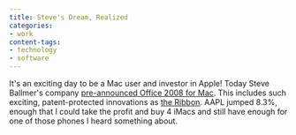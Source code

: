 ```yaml
---
title: Steve's Dream, Realized
categories:
- work
content-tags:
- technology
- software
---
```


It's an exciting day to be a Mac user and investor in Apple!  Today Steve Ballmer's company [pre-announced Office 2008 for Mac][1].  This includes such exciting, patent-protected innovations as [the Ribbon][2].  AAPL jumped 8.3%, enough that I could take the profit and buy 4 iMacs and still have enough for one of those phones I heard something about.

   [1]: http://www.microsoft.com/presspass/press/2007/jan07/01-09MacworldPR.mspx
   [2]: http://en.wikipedia.org/wiki/Microsoft_Office_2007#The_Ribbon
